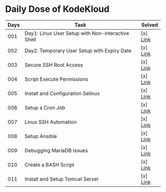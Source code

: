 # Daily Dose of KodeKloud

|Days|Task|Solved|
|---|---|---|
| 001 | Day1: Linux User Setup with Non-interactive Shell | [x] [Link](./001.md) |
| 002 | Day2: Temporary User Setup with Expiry Date | [x] [Link](./002.md) |
| 003 | Secure SSH Root Access | [x] [Link](./003.md) |
| 004 | Script Execute Permissions | [x] [Link](./004.md) |
| 005 | Install and Configuration Selinux | [x] [Link](./005.md) |
| 006 | Setup a Cron Job | [x] [Link](./006.md) |
| 007 | Linux SSH Automation | [x] [Link](./007.md) |
| 008 | Setup Ansible | [x] [Link](./008.md) |
| 009 | Debugging MariaDB Issues | [x] [Link](./009.md) |
| 010 | Create a BASH Script | [x] [Link](./010.md) |
| 011 | Install and Setup Tomcat Server | [x] [Link](./011.md) |
